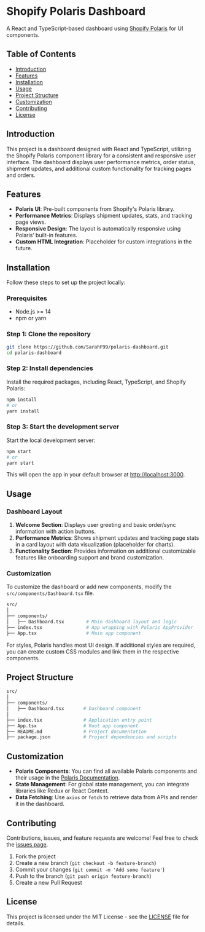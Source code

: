# Shopify Polaris Dashboard

A React and TypeScript-based dashboard using [Shopify Polaris](https://polaris.shopify.com/) for UI components.

## Table of Contents

- [Introduction](#introduction)
- [Features](#features)
- [Installation](#installation)
- [Usage](#usage)
- [Project Structure](#project-structure)
- [Customization](#customization)
- [Contributing](#contributing)
- [License](#license)

## Introduction

This project is a dashboard designed with React and TypeScript, utilizing the Shopify Polaris component library for a consistent and responsive user interface. The dashboard displays user performance metrics, order status, shipment updates, and additional custom functionality for tracking pages and orders.

## Features

- **Polaris UI**: Pre-built components from Shopify's Polaris library.
- **Performance Metrics**: Displays shipment updates, stats, and tracking page views.
- **Responsive Design**: The layout is automatically responsive using Polaris’ built-in features.
- **Custom HTML Integration**: Placeholder for custom integrations in the future.

## Installation

Follow these steps to set up the project locally:

### Prerequisites

- Node.js >= 14
- npm or yarn

### Step 1: Clone the repository

```bash
git clone https://github.com/SarahF99/polaris-dashboard.git
cd polaris-dashboard
```

### Step 2: Install dependencies

Install the required packages, including React, TypeScript, and Shopify Polaris:

```bash
npm install
# or
yarn install
```

### Step 3: Start the development server

Start the local development server:

```bash
npm start
# or
yarn start
```

This will open the app in your default browser at [http://localhost:3000](http://localhost:3000).

## Usage

### Dashboard Layout

1. **Welcome Section**: Displays user greeting and basic order/sync information with action buttons.
2. **Performance Metrics**: Shows shipment updates and tracking page stats in a card layout with data visualization (placeholder for charts).
3. **Functionality Section**: Provides information on additional customizable features like onboarding support and brand customization.

### Customization

To customize the dashboard or add new components, modify the `src/components/Dashboard.tsx` file.

```bash
src/
│
├── components/
│   ├── Dashboard.tsx        # Main dashboard layout and logic
├── index.tsx                # App wrapping with Polaris AppProvider
├── App.tsx                  # Main app component
```

For styles, Polaris handles most UI design. If additional styles are required, you can create custom CSS modules and link them in the respective components.

## Project Structure

```bash
src/
│
├── components/
│   ├── Dashboard.tsx       # Dashboard component
│
├── index.tsx               # Application entry point
├── App.tsx                 # Root app component
├── README.md               # Project documentation
├── package.json            # Project dependencies and scripts
```

## Customization

- **Polaris Components**: You can find all available Polaris components and their usage in the [Polaris Documentation](https://polaris.shopify.com/components).
- **State Management**: For global state management, you can integrate libraries like Redux or React Context.
- **Data Fetching**: Use `axios` or `fetch` to retrieve data from APIs and render it in the dashboard.

## Contributing

Contributions, issues, and feature requests are welcome! Feel free to check the [issues page](#).

1. Fork the project
2. Create a new branch (`git checkout -b feature-branch`)
3. Commit your changes (`git commit -m 'Add some feature'`)
4. Push to the branch (`git push origin feature-branch`)
5. Create a new Pull Request

## License

This project is licensed under the MIT License - see the [LICENSE](LICENSE) file for details.
